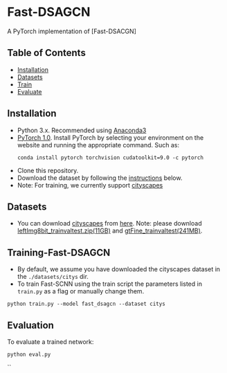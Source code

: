 # Fast-DSAGCN

A PyTorch implementation of [Fast-DSACGN]


## Table of Contents
- <a href='#installation'>Installation</a>
- <a href='#datasets'>Datasets</a>
- <a href='#training-fast-dsagcn'>Train</a>
- <a href='#evaluation'>Evaluate</a>

## Installation
- Python 3.x. Recommended using [Anaconda3](https://www.anaconda.com/distribution/)
- [PyTorch 1.0](https://pytorch.org/get-started/locally/). Install PyTorch by selecting your environment on the website and running the appropriate command. Such as:
  ```
  conda install pytorch torchvision cudatoolkit=9.0 -c pytorch
  ```
- Clone this repository.
- Download the dataset by following the [instructions](#datasets) below.
- Note: For training, we currently support [cityscapes](https://www.cityscapes-dataset.com/)

## Datasets
- You can download [cityscapes](https://www.cityscapes-dataset.com/) from [here](https://www.cityscapes-dataset.com/downloads/). Note: please download [leftImg8bit_trainvaltest.zip(11GB)](https://www.cityscapes-dataset.com/file-handling/?packageID=4) and [gtFine_trainvaltest(241MB)](https://www.cityscapes-dataset.com/file-handling/?packageID=1).

## Training-Fast-DSAGCN
- By default, we assume you have downloaded the cityscapes dataset in the `./datasets/citys` dir.
- To train Fast-SCNN using the train script the parameters listed in `train.py` as a flag or manually change them.
```Shell
python train.py --model fast_dsagcn --dataset citys
```

## Evaluation
To evaluate a trained network:
```Shell
python eval.py
```
``



